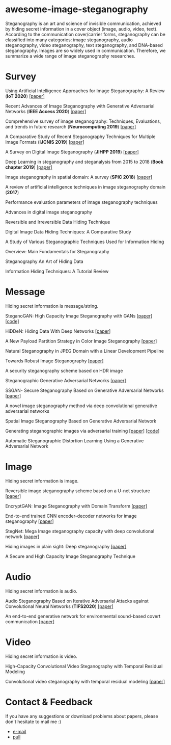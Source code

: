 # awesome-image-steganography
Steganography is an art and science of invisible communication, achieved by hiding secret information in a cover object (image, audio, video, text). According to the communication cover/carrier forms, steganography can be classified into many categories: image steganography, audio steganography, video steganography, text steganography, and DNA-based steganography. Images are so widely used in communication. Therefore, we summarize a wide range of image steganography researches.

# Survey

Using Artificial Intelligence Approaches for Image Steganography: A Review (**IoT 2020**) [[paper]](https://www.researchgate.net/publication/340422624_Using_Artificial_Intelligence_Approaches_for_Image_Steganography_A_Review)

Recent Advances of Image Steganography with Generative Adversarial Networks (**IEEE Access 2020**) [[paper]](https://www.researchgate.net/publication/340180303_Recent_Advances_of_Image_Steganography_with_Generative_Adversarial_Networks)

Comprehensive survey of image steganography: Techniques, Evaluations, and trends in future research (**Neurocomputing 2019**) [[paper]](https://www.sciencedirect.com/science/article/pii/S0925231218312591)

A Comparative Study of Recent Steganography Techniques for Multiple Image Formats (**IJCNIS 2019**) [[paper]](https://www.researchgate.net/publication/330735359_A_Comparative_Study_of_Recent_Steganography_Techniques_for_Multiple_Image_Formats)

A Survey on Digital Image Steganography (**JIHPP 2019**) [[paper]](http://qikan.cqvip.com/Qikan/Article/Detail?id=7100590037)

Deep Learning in steganography and steganalysis from 2015 to 2018 (**Book chapter 2019**) [[paper]](https://arxiv.org/abs/1904.01444)

Image steganography in spatial domain: A survey (**SPIC 2018**) [[paper]](https://www.sciencedirect.com/science/article/pii/S092359651830256X)

A review of artificial intelligence techniques in image steganography domain (**2017**)

Performance evaluation parameters of image steganography techniques

Advances in digital image steganography

Reversible and Irreversible Data Hiding Technique

Digital Image Data Hiding Techniques: A Comparative Study

A Study of Various Steganographic Techniques Used for Information Hiding

Overview: Main Fundamentals for Steganography

Steganography An Art of Hiding Data

Information Hiding Techniques: A Tutorial Review


# Message
Hiding secret information is message/string.

SteganoGAN: High Capacity Image Steganography with GANs [[paper]](https://arxiv.org/pdf/1901.03892.pdf) [[code]](https://github.com/DAI-Lab/SteganoGAN)

HiDDeN: Hiding Data With Deep Networks [[paper]](https://openaccess.thecvf.com/content_ECCV_2018/papers/Jiren_Zhu_HiDDeN_Hiding_Data_ECCV_2018_paper.pdf)

A New Payload Partition Strategy in Color Image Steganography [[paper]](https://ieeexplore.ieee.org/document/8630656)

Natural Steganography in JPEG Domain with a Linear Development Pipeline

Towards Robust Image Steganography [[paper]](https://ieeexplore.ieee.org/document/8533349)

A security steganography scheme based on HDR image

Steganographic Generative Adversarial Networks [[paper]](https://arxiv.org/abs/1703.05502)

SSGAN- Secure Steganography Based on Generative Adversarial Networks [[paper]](https://arxiv.org/abs/1707.01613)

A novel image steganography method via deep convolutional generative adversarial networks

Spatial Image Steganography Based on Generative Adversarial Network

Generating steganographic images via adversarial training [[paper]](https://papers.nips.cc/paper/6791-generating-steganographic-images-via-adversarial-training.pdf) [[code]](https://github.com/jhayes14/advsteg)

Automatic Steganographic Distortion Learning Using a Generative Adversarial Network

# Image
Hiding secret information is image.

Reversible image steganography scheme based on a U-net structure [[paper]](https://ieeexplore.ieee.org/stamp/stamp.jsp?arnumber=8604041)

EncryptGAN: Image Steganography with Domain Transform [[paper]](https://arxiv.org/abs/1905.11582)

End-to-end trained CNN encoder-decoder networks for image steganography [[paper]](https://openaccess.thecvf.com/content_ECCVW_2018/papers/11132/Rehman_End-to-End_Trained_CNN_Encoder-Decoder_Networks_For_Image_Steganography_ECCVW_2018_paper.pdf)

StegNet: Mega Image steganography capacity with deep convolutional network [[paper]](https://arxiv.org/abs/1806.06357)

Hiding images in plain sight: Deep steganography [[paper]](https://papers.nips.cc/paper/6802-hiding-images-in-plain-sight-deep-steganography)

A Secure and High Capacity Image Steganography Technique

# Audio
Hiding secret information is audio.

Audio Steganography Based on Iterative Adversarial Attacks against Convolutional Neural Networks (**TIFS2020**) [[paper]](https://ieeexplore.ieee.org/document/8949445)

An end-to-end generative network for environmental sound-based covert communication [[paper]](https://dl.acm.org/doi/10.1007/s11042-018-6592-2)

# Video
Hiding secret information is video.

High-Capacity Convolutional Video Steganography with Temporal Residual Modeling

Convolutional video steganography with temporal residual modeling [[paper]](https://arxiv.org/abs/1806.02941)

# Contact & Feedback

If you have any suggestions or download problems about papers, please don't hesitate to mail me :)

- [e-mail](jbcui@zju.edu.cn)
- [pull](https://github.com/amusi/awesome-lane-detection/pulls)